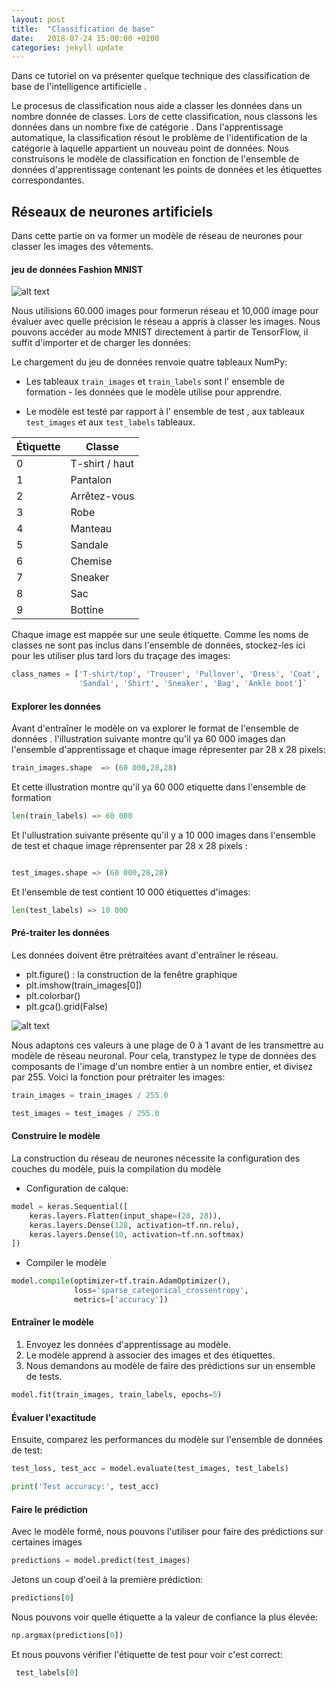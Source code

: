 ```yaml
---
layout: post
title:  "Classification de base"
date:   2018-07-24 15:00:00 +0200
categories: jekyll update
---
```


Dans ce tutoriel on va présenter quelque technique des classification de base de l'intelligence artificielle .

Le procesus de classification nous aide a classer les données dans un nombre donnée de classes.
Lors de cette classification, nous classons les données dans un nombre fixe de catégorie .
Dans l'apprentissage automatique, la classification résout le problème de l'identification de la catégorie à laquelle appartient un nouveau point de données. Nous construisons le modèle de classification en fonction de l'ensemble de données d'apprentissage contenant les points de données et les étiquettes correspondantes.

## Réseaux de neurones artificiels
Dans cette partie on va former un modèle de réseau de neurones pour classer les images des vêtements.
#### jeu de données Fashion MNIST
![alt text](http://127.0.0.1:4000/image/basicfashion.png "basic fasion")


Nous utilisions 60.000 images pour formerun réseau et 10,000 image pour évaluer avec quelle précision le réseau a appris à classer les images. Nous pouvons accéder au mode MNIST directement à partir de TensorFlow, il suffit d'importer et de charger les données:

Le chargement du jeu de données renvoie quatre tableaux NumPy:

* Les tableaux `train_images` et `train_labels` sont l' ensemble de formation - les données que le modèle utilise pour apprendre.

* Le modèle est testé par rapport à l' ensemble de test , aux tableaux `test_images` et aux `test_labels` tableaux.

|  Étiquette |Classe   	      |
|---	     |---	          |
| 0  	     | T-shirt / haut |
| 1 	     | Pantalon  	  |
| 2  	     | Arrêtez-vous   |
| 3 	     | Robe  	      |
| 4  	     | Manteau        | 
| 5          | Sandale        |
| 6  	     | Chemise  	  |
| 7  	     | Sneaker        |
| 8	         | Sac  	      |
| 9  	     | Bottine	      |
                          
Chaque image est mappée sur une seule étiquette. Comme les noms de classes ne sont pas inclus dans l'ensemble de données, stockez-les ici pour les utiliser plus tard lors du traçage des images:
```python
class_names = ['T-shirt/top', 'Trouser', 'Pullover', 'Dress', 'Coat', 
               'Sandal', 'Shirt', 'Sneaker', 'Bag', 'Ankle boot']`
```
#### Explorer les données 
Avant d'entraîner le modèle on va explorer le format de l'ensemble de données .
l'illustration suivante montre qu'il ya 60 000 images dan l'ensemble d'apprentissage et chaque image répresenter par 28 x 28 pixels:
```python
train_images.shape  => (60 000,28,28) 
```

Et cette illustration montre qu'il ya 60 000 etiquette dans l'ensemble de formation 
```python
len(train_labels) => 60 000
```

Et l'ullustration suivante présente qu'il y a 10 000 images dans l'ensemble de test et chaque image réprensenter par 28 x 28 pixels :
```python

test_images.shape => (60 000,28,28)
```
Et l'ensemble de test contient 10 000 étiquettes d'images:
```python
len(test_labels) => 10 000
```

#### Pré-traiter les données
Les données doivent être prétraitées avant d'entraîner le réseau.
* plt.figure()  : la construction de la fenêtre graphique
* plt.imshow(train_images[0])
* plt.colorbar()
* plt.gca().grid(False)

![alt text](http://127.0.0.1:4000/image/ankleboot.png "ankle boot")

Nous adaptons ces valeurs à une plage de 0 à 1 avant de les transmettre au modèle de réseau neuronal. Pour cela, transtypez le type de données des composants de l'image d'un nombre entier à un nombre entier, et divisez par 255. Voici la fonction pour prétraiter les images:
```python
train_images = train_images / 255.0

test_images = test_images / 255.0
```

#### Construire le modèle 

La construction du réseau de neurones nécessite la configuration des couches du modèle, puis la compilation du modèle
* Configuration de calque:

```python
model = keras.Sequential([
    keras.layers.Flatten(input_shape=(28, 28)),
    keras.layers.Dense(128, activation=tf.nn.relu),
    keras.layers.Dense(10, activation=tf.nn.softmax)
])
```

* Compiler le modèle
```python
model.compile(optimizer=tf.train.AdamOptimizer(), 
              loss='sparse_categorical_crossentropy',
              metrics=['accuracy'])
```
#### Entraîner le modèle 
1. Envoyez les données d'apprentissage au modèle.
2. Le modèle apprend à associer des images et des étiquettes.
3. Nous demandons au modèle de faire des prédictions sur un ensemble de tests.

```python 
model.fit(train_images, train_labels, epochs=5)
```
#### Évaluer l'exactitude
Ensuite, comparez les performances du modèle sur l'ensemble de données de test:
```python
test_loss, test_acc = model.evaluate(test_images, test_labels)

print('Test accuracy:', test_acc)
```
#### Faire le prédiction
Avec le modèle formé, nous pouvons l'utiliser pour faire des prédictions sur certaines images
```python
predictions = model.predict(test_images)
```
Jetons un coup d'oeil à la première prédiction:
```python
predictions[0]
```
Nous pouvons voir quelle étiquette a la valeur de confiance la plus élevée:
```python
np.argmax(predictions[0])
```
 Et nous pouvons vérifier l'étiquette de test pour voir c'est correct:
```python
 test_labels[0]
 ```